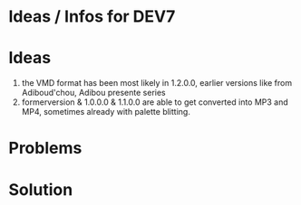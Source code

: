 # Ideas / Infos for DEV7

# Ideas
1. the VMD format has been most likely in 1.2.0.0, earlier versions like from Adiboud'chou, Adibou presente series 
2. formerversion & 1.0.0.0 & 1.1.0.0 are able to get converted into MP3 and MP4, sometimes already with palette blitting.

# Problems

# Solution
